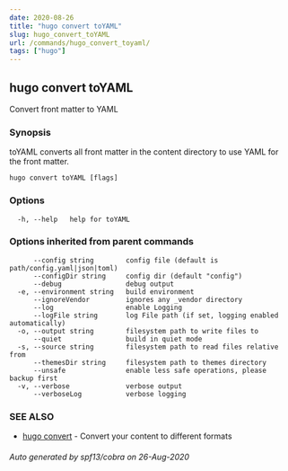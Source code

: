```yaml
---
date: 2020-08-26
title: "hugo convert toYAML"
slug: hugo_convert_toYAML
url: /commands/hugo_convert_toyaml/
tags: ["hugo"]
---
```

## hugo convert toYAML

Convert front matter to YAML

### Synopsis

toYAML converts all front matter in the content directory
to use YAML for the front matter.

```
hugo convert toYAML [flags]
```

### Options

```
  -h, --help   help for toYAML
```

### Options inherited from parent commands

```
      --config string        config file (default is path/config.yaml|json|toml)
      --configDir string     config dir (default "config")
      --debug                debug output
  -e, --environment string   build environment
      --ignoreVendor         ignores any _vendor directory
      --log                  enable Logging
      --logFile string       log File path (if set, logging enabled automatically)
  -o, --output string        filesystem path to write files to
      --quiet                build in quiet mode
  -s, --source string        filesystem path to read files relative from
      --themesDir string     filesystem path to themes directory
      --unsafe               enable less safe operations, please backup first
  -v, --verbose              verbose output
      --verboseLog           verbose logging
```

### SEE ALSO

* [hugo convert](/commands/hugo_convert/)	 - Convert your content to different formats

###### Auto generated by spf13/cobra on 26-Aug-2020
